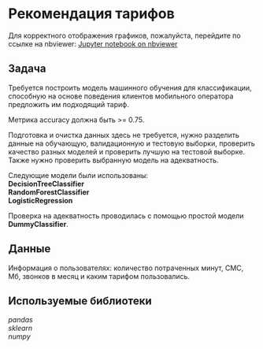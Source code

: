 # Рекомендация тарифов
Для корректного отображения графиков, пожалуйста, перейдите по ссылке на nbviewer: [Jupyter notebook on nbviewer](https://nbviewer.jupyter.org/github/omirosh/yandex_practicum/blob/master/06_users_classification/users_classification.ipynb)
## Задача
Требуется построить модель машинного обучения для классификации, способную на основе поведения клиентов мобильного оператора предложить им подходящий тариф.

Метрика accuracy должна быть >= 0.75.

Подготовка и очистка данных здесь не требуется, нужно разделить данные на обучающую, валидационную и тестовую выборки, проверить качество разных моделей и проверить лучшую на тестовой выборке. Также нужно проверить выбранную модель на адекватность.

Следующие модели были использованы:   
**DecisionTreeClassifier**   
**RandomForestClassifier**   
**LogisticRegression**
   
Проверка на адекватность проводилась с помощью простой модели **DummyClassifier**.


## Данные  

Информация о пользователях: количество потраченных минут, СМС, Мб, звонков в месяц и каким тарифом пользовались.

## Используемые библиотеки
*pandas*   
*sklearn*  
*numpy*  
